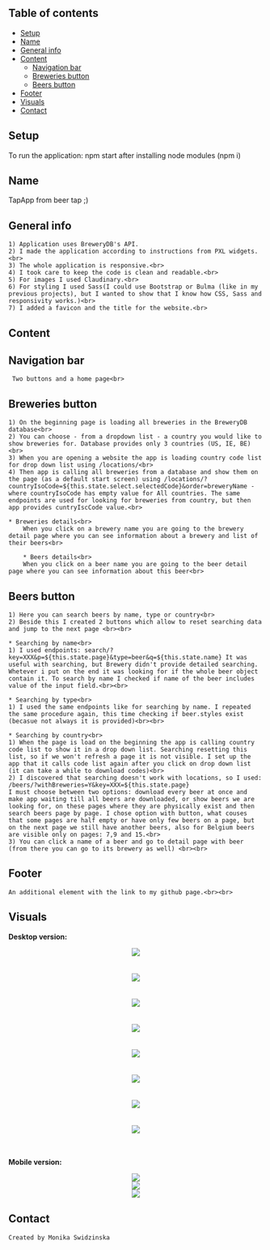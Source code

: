 ## Table of contents
* [Setup](#setup)
* [Name](#name)
* [General info](#general-info)
* [Content](#content)
    - [Navigation bar](#navigation-bar)
    - [Breweries button](#breweries-button)
    - [Beers button](#beers-button)
* [Footer](#footer)
* [Visuals](#visuals)
* [Contact](#contact)
## Setup
To run the application: npm start after installing node modules (npm i)
## Name
TapApp
from beer tap ;)
## General info
    1) Application uses BreweryDB's API.
    2) I made the application according to instructions from PXL widgets.<br>
    3) The whole application is responsive.<br>
    4) I took care to keep the code is clean and readable.<br>
    5) For images I used Claudinary.<br>
    6) For styling I used Sass(I could use Bootstrap or Bulma (like in my previous projects), but I wanted to show that I know how CSS, Sass and responsivity works.)<br>
    7) I added a favicon and the title for the website.<br>
## Content    

## Navigation bar
     Two buttons and a home page<br>
   
## Breweries button
    1) On the beginning page is loading all breweries in the BreweryDB database<br>
    2) You can choose - from a dropdown list - a country you would like to show breweries for. Database provides only 3 countries (US, IE, BE)<br>
    3) When you are opening a website the app is loading country code list for drop down list using /locations/<br>
    4) Then app is calling all breweries from a database and show them on the page (as a default start screen) using /locations/?countryIsoCode=${this.state.select.selectedCode}&order=breweryName - where countryIsoCode has empty value for All countries. The same endpoints are used for looking for breweries from country, but then app provides cuntryIscCode value.<br>

    * Breweries details<br>
        When you click on a brewery name you are going to the brewery detail page where you can see information about a brewery and list of their beers<br>

        * Beers details<br>
        When you click on a beer name you are going to the beer detail page where you can see information about this beer<br>
 
    
## Beers button
    1) Here you can search beers by name, type or country<br>
    2) Beside this I created 2 buttons which allow to reset searching data and jump to the next page <br><br>

    * Searching by name<br>
    1) I used endpoints: search/?key=XXX&p=${this.state.page}&type=beer&q=${this.state.name} It was useful with searching, but Brewery didn't provide detailed searching. Whetever i put on the end it was looking for if the whole beer object contain it. To search by name I checked if name of the beer includes value of the input field.<br><br>

    * Searching by type<br>
    1) I used the same endpoints like for searching by name. I repeated the same procedure again, this time checking if beer.styles exist (becasue not always it is provided)<br><br>

    * Searching by country<br>
    1) When the page is load on the beginning the app is calling country code list to show it in a drop down list. Searching resetting this list, so if we won't refresh a page it is not visible. I set up the app that it calls code list again after you click on drop down list (it can take a while to download codes)<br>
    2) I discovered that searching doesn't work with locations, so I used: /beers/?withBreweries=Y&key=XXX=${this.state.page}
    I must choose between two options: download every beer at once and make app waiting till all beers are downloaded, or show beers we are looking for, on these pages where they are physically exist and then search beers page by page. I chose option with button, what couses that some pages are half empty or have only few beers on a page, but on the next page we still have another beers, also for Belgium beers are visible only on pages: 7,9 and 15.<br>
    3) You can click a name of a beer and go to detail page with beer (from there you can go to its brewery as well) <br><br>
        
## Footer
    An additional element with the link to my github page.<br><br>
    
## Visuals

<b>Desktop version:</b>

<div style="display: flex; justify-content: center">
<img src="https://res.cloudinary.com/mokaweb/image/upload/v1589118327/PXl.WIDGETS/1.png" />
</div><br><br>

<div style="display: flex; justify-content: center">
<img src="https://res.cloudinary.com/mokaweb/image/upload/v1589118325/PXl.WIDGETS/2.png" />
</div><br><br>

<div style="display: flex; justify-content: center">
<img src="https://res.cloudinary.com/mokaweb/image/upload/v1589118323/PXl.WIDGETS/3.png" />
</div><br><br>

<div style="display: flex; justify-content: center">
<img src="https://res.cloudinary.com/mokaweb/image/upload/v1589118322/PXl.WIDGETS/4.png" />
</div><br><br>

<div style="display: flex; justify-content: center">
<img src="https://res.cloudinary.com/mokaweb/image/upload/v1589118325/PXl.WIDGETS/5.png" />
</div><br><br>

<div style="display: flex; justify-content: center">
<img src="https://res.cloudinary.com/mokaweb/image/upload/v1589118317/PXl.WIDGETS/6.png" />
</div><br><br>

<div style="display: flex; justify-content: center">
<img src="https://res.cloudinary.com/mokaweb/image/upload/v1589118321/PXl.WIDGETS/7.png" />
</div><br><br>

<div style="display: flex; justify-content: center">
<img src="https://res.cloudinary.com/mokaweb/image/upload/v1589118317/PXl.WIDGETS/8.png" />
</div><br><br>

<b>Mobile version:</b>
<div style="display: flex; justify-content: center">
<img src="https://res.cloudinary.com/mokaweb/image/upload/v1589118309/PXl.WIDGETS/1mob.png" />
</div>

<div style="display: flex; justify-content: center">
<img src="https://res.cloudinary.com/mokaweb/image/upload/v1589118309/PXl.WIDGETS/2mob.png" />
</div>

<div style="display: flex; justify-content: center">
<img src="https://res.cloudinary.com/mokaweb/image/upload/v1589118310/PXl.WIDGETS/3mob.png" />
</div>


## Contact
    Created by Monika Swidzinska